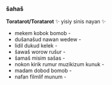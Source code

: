 ### šahaš ###
**Toratarot/Toratarot** 
✨ yisiy sinis nayan ✨
- mekem kobok bomob -
- dušanašud nawan wedew -
- lidil dukud kelek -
- šawaš worow rušur -
- šamaš misim sašas -
- nokon kirik rumur muzikizum kunuk -
- madam dobod bomob -
- nafan filmlif munum -

